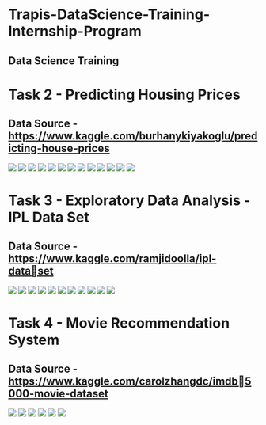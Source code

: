 # Trapis-DataScience-Training-Internship-Program
## Data Science Training

# Task 2 - Predicting Housing Prices

## Data Source - https://www.kaggle.com/burhanykiyakoglu/predicting-house-prices

![](https://github.com/ShivankUdayawal/Trapis-DataScience-Training-Internship-Program/blob/main/Task%202/Data%20Visualization/1.jpg)
![](https://github.com/ShivankUdayawal/Trapis-DataScience-Training-Internship-Program/blob/main/Task%202/Data%20Visualization/2.jpg)
![](https://github.com/ShivankUdayawal/Trapis-DataScience-Training-Internship-Program/blob/main/Task%202/Data%20Visualization/3.jpg)
![](https://github.com/ShivankUdayawal/Trapis-DataScience-Training-Internship-Program/blob/main/Task%202/Data%20Visualization/4.jpg)
![](https://github.com/ShivankUdayawal/Trapis-DataScience-Training-Internship-Program/blob/main/Task%202/Data%20Visualization/9.jpg)
![](https://github.com/ShivankUdayawal/Trapis-DataScience-Training-Internship-Program/blob/main/Task%202/Data%20Visualization/10.jpg)
![](https://github.com/ShivankUdayawal/Trapis-DataScience-Training-Internship-Program/blob/main/Task%202/Data%20Visualization/11.jpg)
![](https://github.com/ShivankUdayawal/Trapis-DataScience-Training-Internship-Program/blob/main/Task%202/Data%20Visualization/12.jpg)
![](https://github.com/ShivankUdayawal/Trapis-DataScience-Training-Internship-Program/blob/main/Task%202/Data%20Visualization/13.jpg)
![](https://github.com/ShivankUdayawal/Trapis-DataScience-Training-Internship-Program/blob/main/Task%202/Data%20Visualization/15.jpg)
![](https://github.com/ShivankUdayawal/Trapis-DataScience-Training-Internship-Program/blob/main/Task%202/Data%20Visualization/16.jpg)
![](https://github.com/ShivankUdayawal/Trapis-DataScience-Training-Internship-Program/blob/main/Task%202/Data%20Visualization/17.jpg)
![](https://github.com/ShivankUdayawal/Trapis-DataScience-Training-Internship-Program/blob/main/Task%202/Data%20Visualization/19.jpg)

# Task 3 - Exploratory Data Analysis - IPL Data Set

## Data Source - https://www.kaggle.com/ramjidoolla/ipl-dataset

![](https://github.com/ShivankUdayawal/Trapis-DataScience-Training-Internship-Program/blob/main/Task%203/Data%20Visualization/1.jpg)
![](https://github.com/ShivankUdayawal/Trapis-DataScience-Training-Internship-Program/blob/main/Task%203/Data%20Visualization/2.jpg)
![](https://github.com/ShivankUdayawal/Trapis-DataScience-Training-Internship-Program/blob/main/Task%203/Data%20Visualization/3.jpg)
![](https://github.com/ShivankUdayawal/Trapis-DataScience-Training-Internship-Program/blob/main/Task%203/Data%20Visualization/6.jpg)
![](https://github.com/ShivankUdayawal/Trapis-DataScience-Training-Internship-Program/blob/main/Task%203/Data%20Visualization/7.jpg)
![](https://github.com/ShivankUdayawal/Trapis-DataScience-Training-Internship-Program/blob/main/Task%203/Data%20Visualization/8.jpg)
![](https://github.com/ShivankUdayawal/Trapis-DataScience-Training-Internship-Program/blob/main/Task%203/Data%20Visualization/9.jpg)
![](https://github.com/ShivankUdayawal/Trapis-DataScience-Training-Internship-Program/blob/main/Task%203/Data%20Visualization/10.jpg)
![](https://github.com/ShivankUdayawal/Trapis-DataScience-Training-Internship-Program/blob/main/Task%203/Data%20Visualization/11.jpg)
![](https://github.com/ShivankUdayawal/Trapis-DataScience-Training-Internship-Program/blob/main/Task%203/Data%20Visualization/17.jpg)
![](https://github.com/ShivankUdayawal/Trapis-DataScience-Training-Internship-Program/blob/main/Task%203/Data%20Visualization/18.jpg)

# Task 4 - Movie Recommendation System

## Data Source - https://www.kaggle.com/carolzhangdc/imdb5000-movie-dataset

![](https://github.com/ShivankUdayawal/Trapis-DataScience-Training-Internship-Program/blob/main/Task%204/Data%20Visualization/1.jpg)
![](https://github.com/ShivankUdayawal/Trapis-DataScience-Training-Internship-Program/blob/main/Task%204/Data%20Visualization/2.jpg)
![](https://github.com/ShivankUdayawal/Trapis-DataScience-Training-Internship-Program/blob/main/Task%204/Data%20Visualization/3.jpg)
![](https://github.com/ShivankUdayawal/Trapis-DataScience-Training-Internship-Program/blob/main/Task%204/Data%20Visualization/5.jpg)
![](https://github.com/ShivankUdayawal/Trapis-DataScience-Training-Internship-Program/blob/main/Task%204/Data%20Visualization/6.jpg)
![](https://github.com/ShivankUdayawal/Trapis-DataScience-Training-Internship-Program/blob/main/Task%204/Data%20Visualization/7.jpg)

